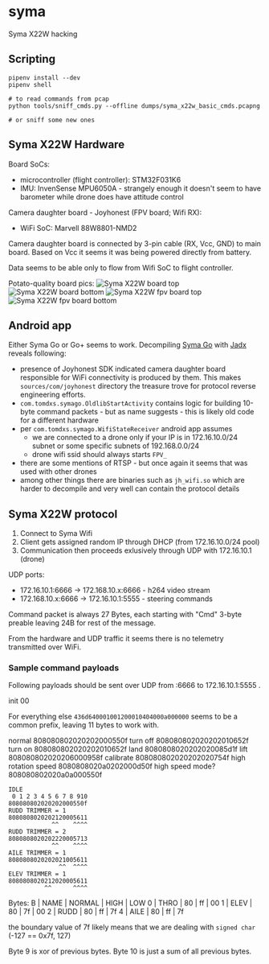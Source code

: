 # syma
Syma X22W hacking

## Scripting

    pipenv install --dev
    pipenv shell
    
    # to read commands from pcap
    python tools/sniff_cmds.py --offline dumps/syma_x22w_basic_cmds.pcapng
    
    # or sniff some new ones

## Syma X22W Hardware

Board SoCs:
* microcontroller (flight controller): STM32F031K6
* IMU: InvenSense MPU6050A - strangely enough it doesn't seem to have barometer while drone does have attitude control

Camera daughter board - Joyhonest (FPV board; Wifi RX):
* WiFi SoC: Marvell 88W8801-NMD2

Camera daughter board is connected by 3-pin cable (RX, Vcc, GND) to main board.
Based on Vcc it seems it was being powered directly from battery.

Data seems to be able only to flow from Wifi SoC to flight controller.

Potato-quality board pics:
![Syma X22W board top](./images/syma_x22w_board_top.png)
![Syma X22W board bottom](./images/syma_x22w_board_bottom.png)
![Syma X22W fpv board top](./images/syma_x22w_fpv_board_top.png)
![Syma X22W fpv board bottom](./images/syma_x22w_fpv_board_bottom.png)

## Android app

Either Syma Go or Go+ seems to work.
Decompiling [Syma Go](http://www.symatoys.com/downshow/Syma-Go-apk-download.html) with [Jadx](https://github.com/skylot/jadx) reveals following:
* presence of Joyhonest SDK indicated camera daughter board responsible for WiFi connectivity is produced by them. This makes `sources/com/joyhonest` directory the treasure trove for protocol reverse engineering efforts.
* `com.tomdxs.symago.OldlibStartActivity` contains logic for building 10-byte command packets - but as name suggests - this is likely old code for a different hardware
* per `com.tomdxs.symago.WifiStateReceiver` android app assumes
  * we are connected to a drone only if your IP is in 172.16.10.0/24 subnet or some specific subnets of 192.168.0.0/24
  * drone wifi ssid should always starts `FPV_`
* there are some mentions of RTSP - but once again it seems that was used with other drones
* among other things there are binaries such as `jh_wifi.so` which are harder to decompile and very well can contain the protocol details


## Syma X22W protocol

1. Connect to Syma Wifi
2. Client gets assigned random IP through DHCP (from 172.16.10.0/24 pool)
3. Communication then proceeds exlusively through UDP with 172.16.10.1 (drone)


UDP ports:
* 172.16.10.1:6666 -> 172.168.10.x:6666 - h264 video stream
* 172.168.10.x:6666 -> 172.16.10.1:5555 - steering commands

Command packet is always 27 Bytes, each starting with "Cmd" 3-byte preable leaving 24B for rest of the message.

From the hardware and UDP traffic it seems there is no telemetry transmitted over WiFi.

### Sample command payloads

Following payloads should be sent over UDP from :6666 to 172.16.10.1:5555 .

init
00

For everything else `436d640001001200010404000a000000` seems to be a common prefix, leaving 11 bytes to work with.

normal
808080802020202000550f
turn off
808080802020202010652f
turn on
808080802020202010652f
land
8080808020202020085d1f
lift
808080802020206000958f
calibrate
808080802020202020754f
high rotation speed
8080808020a0202000d50f
high speed mode?
808080802020a0a000550f

```
IDLE
 0 1 2 3 4 5 6 7 8 910 
808080802020202000550f
RUDD TRIMMER = 1
8080808020202120005611
            ^^    ^^^^
RUDD TRIMMER = 2
8080808020202220005713
            ^^    ^^^^
AILE TRIMMER = 1
8080808020202021005611
              ^^  ^^^^
ELEV TRIMMER = 1
8080808020212020005611
          ^^      ^^^^
```
Bytes:
 B | NAME | NORMAL | HIGH | LOW
 0 | THRO |     80 |   ff |  00
 1 | ELEV |     80 |   7f |  00
 2 | RUDD |     80 |   ff |  7f
 4 | AILE |     80 |   ff |  7f

the boundary value of 7f likely means that we are dealing with `signed char` (-127 == 0x7f, 127)

Byte 9 is xor of previous bytes.
Byte 10 is just a sum of all previous bytes.
